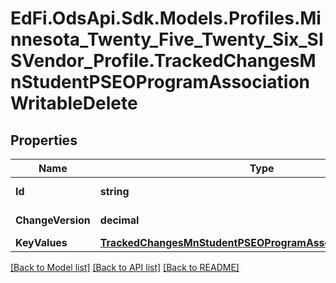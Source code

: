 # EdFi.OdsApi.Sdk.Models.Profiles.Minnesota_Twenty_Five_Twenty_Six_SISVendor_Profile.TrackedChangesMnStudentPSEOProgramAssociationWritableDelete

## Properties

Name | Type | Description | Notes
------------ | ------------- | ------------- | -------------
**Id** | **string** | Resource identifier | [optional] 
**ChangeVersion** | **decimal** | Change version | [optional] 
**KeyValues** | [**TrackedChangesMnStudentPSEOProgramAssociationWritableKey**](TrackedChangesMnStudentPSEOProgramAssociationWritableKey.md) |  | [optional] 

[[Back to Model list]](../README.md#documentation-for-models) [[Back to API list]](../README.md#documentation-for-api-endpoints) [[Back to README]](../README.md)

